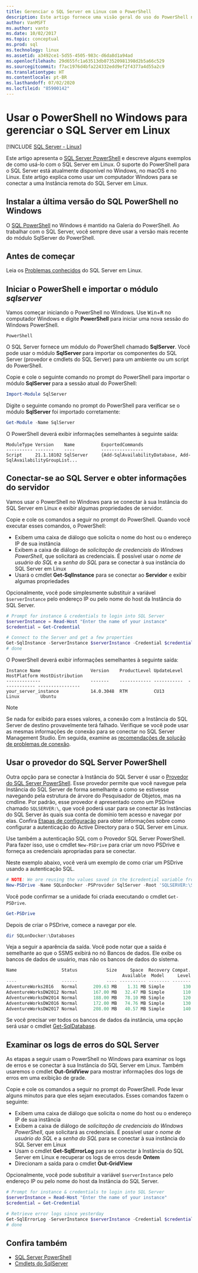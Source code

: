 ```yaml
---
title: Gerenciar o SQL Server em Linux com o PowerShell
description: Este artigo fornece uma visão geral do uso do PowerShell no Windows com o SQL Server em Linux.
author: VanMSFT
ms.author: vanto
ms.date: 10/02/2017
ms.topic: conceptual
ms.prod: sql
ms.technology: linux
ms.assetid: a3492ce1-5d55-4505-983c-d6da8d1a94ad
ms.openlocfilehash: 29d655fc1a63513db073520981398d2b5a66c529
ms.sourcegitcommit: f7ac1976d4bfa224332edd9ef2f4377a4d55a2c9
ms.translationtype: HT
ms.contentlocale: pt-BR
ms.lasthandoff: 07/02/2020
ms.locfileid: "85900142"
---
```

# <a name="use-powershell-on-windows-to-manage-sql-server-on-linux"></a>Usar o PowerShell no Windows para gerenciar o SQL Server em Linux

[!INCLUDE [SQL Server - Linux](../includes/applies-to-version/sql-linux.md)]

Este artigo apresenta o [SQL Server PowerShell](../powershell/sql-server-powershell.md) e descreve alguns exemplos de como usá-lo com o SQL Server em Linux. O suporte do PowerShell para o SQL Server está atualmente disponível no Windows, no macOS e no Linux. Este artigo explica como usar um computador Windows para se conectar a uma Instância remota do SQL Server em Linux.

## <a name="install-the-newest-version-of-sql-powershell-on-windows"></a>Instalar a última versão do SQL PowerShell no Windows

O [SQL PowerShell](../powershell/download-sql-server-ps-module.md) no Windows é mantido na Galeria do PowerShell. Ao trabalhar com o SQL Server, você sempre deve usar a versão mais recente do módulo SqlServer do PowerShell.

## <a name="before-you-begin"></a>Antes de começar

Leia os [Problemas conhecidos](sql-server-linux-release-notes.md) do SQL Server em Linux.

## <a name="launch-powershell-and-import-the-sqlserver-module"></a>Iniciar o PowerShell e importar o módulo *sqlserver*

Vamos começar iniciando o PowerShell no Windows. Use <kbd>Win</kbd>+<kbd>R</kbd> no computador Windows e digite **PowerShell** para iniciar uma nova sessão do Windows PowerShell.

```
PowerShell
```

O SQL Server fornece um módulo do PowerShell chamado **SqlServer**. Você pode usar o módulo **SqlServer** para importar os componentes do SQL Server (provedor e cmdlets do SQL Server) para um ambiente ou um script do PowerShell.

Copie e cole o seguinte comando no prompt do PowerShell para importar o módulo **SqlServer** para a sessão atual do PowerShell:

```powershell
Import-Module SqlServer
```

Digite o seguinte comando no prompt do PowerShell para verificar se o módulo **SqlServer** foi importado corretamente:

```powershell
Get-Module -Name SqlServer
```

O PowerShell deverá exibir informações semelhantes à seguinte saída:

```
ModuleType Version    Name          ExportedCommands
---------- -------    ----          ----------------
Script     21.1.18102 SqlServer     {Add-SqlAvailabilityDatabase, Add-SqlAvailabilityGroupList...
```

## <a name="connect-to-sql-server-and-get-server-information"></a>Conectar-se ao SQL Server e obter informações do servidor

Vamos usar o PowerShell no Windows para se conectar à sua Instância do SQL Server em Linux e exibir algumas propriedades de servidor.

Copie e cole os comandos a seguir no prompt do PowerShell. Quando você executar esses comandos, o PowerShell:
- Exibem uma caixa de diálogo que solicita o nome do host ou o endereço IP de sua instância
- Exibem a caixa de diálogo de *solicitação de credenciais do Windows PowerShell*, que solicitará as credenciais. É possível usar o *nome de usuário do SQL* e a *senha do SQL* para se conectar à sua instância do SQL Server em Linux
- Usará o cmdlet **Get-SqlInstance** para se conectar ao **Servidor** e exibir algumas propriedades

Opcionalmente, você pode simplesmente substituir a variável `$serverInstance` pelo endereço IP ou pelo nome do host da Instância do SQL Server.

```powershell
# Prompt for instance & credentials to login into SQL Server
$serverInstance = Read-Host "Enter the name of your instance"
$credential = Get-Credential

# Connect to the Server and get a few properties
Get-SqlInstance -ServerInstance $serverInstance -Credential $credential
# done
```

O PowerShell deverá exibir informações semelhantes à seguinte saída:

```
Instance Name                   Version    ProductLevel UpdateLevel  HostPlatform HostDistribution                
-------------                   -------    ------------ -----------  ------------ ----------------                
your_server_instance            14.0.3048  RTM          CU13         Linux        Ubuntu 
```
> [!NOTE]
> Se nada for exibido para esses valores, a conexão com a Instância do SQL Server de destino provavelmente terá falhado. Verifique se você pode usar as mesmas informações de conexão para se conectar no SQL Server Management Studio. Em seguida, examine as [recomendações de solução de problemas de conexão](sql-server-linux-troubleshooting-guide.md#connection).

## <a name="using-the-sql-server-powershell-provider"></a>Usar o provedor do SQL Server PowerShell

Outra opção para se conectar à Instância do SQL Server é usar o [Provedor do SQL Server PowerShell](https://docs.microsoft.com/sql/powershell/sql-server-powershell-provider).  Esse provedor permite que você navegue pela Instância do SQL Server de forma semelhante a como se estivesse navegando pela estrutura de árvore do Pesquisador de Objetos, mas na cmdline.  Por padrão, esse provedor é apresentado como um PSDrive chamado `SQLSERVER:\`, que você poderá usar para se conectar às Instâncias do SQL Server às quais sua conta de domínio tem acesso e navegar por elas.  Confira [Etapas de configuração](https://docs.microsoft.com/sql/linux/sql-server-linux-active-directory-auth-overview#configuration-steps) para obter informações sobre como configurar a autenticação do Active Directory para o SQL Server em Linux.

Use também a autenticação SQL com o Provedor SQL Server PowerShell. Para fazer isso, use o cmdlet `New-PSDrive` para criar um novo PSDrive e forneça as credenciais apropriadas para se conectar.

Neste exemplo abaixo, você verá um exemplo de como criar um PSDrive usando a autenticação SQL.

```powershell
# NOTE: We are reusing the values saved in the $credential variable from the above example.
New-PSDrive -Name SQLonDocker -PSProvider SqlServer -Root 'SQLSERVER:\SQL\localhost,10002\Default\' -Credential $credential
```

Você pode confirmar se a unidade foi criada executando o cmdlet `Get-PSDrive`.

```powershell
Get-PSDrive
```

Depois de criar o PSDrive, comece a navegar por ele.

```powershell
dir SQLonDocker:\Databases
```

Veja a seguir a aparência da saída.  Você pode notar que a saída é semelhante ao que o SSMS exibirá no nó Bancos de dados.  Ele exibe os bancos de dados de usuário, mas não os bancos de dados do sistema.

```powershell
Name                 Status           Size     Space  Recovery Compat. Owner
                                            Available  Model     Level
----                 ------           ---- ---------- -------- ------- -----
AdventureWorks2016   Normal      209.63 MB    1.31 MB Simple       130 sa
AdventureWorksDW2012 Normal      167.00 MB   32.47 MB Simple       110 sa
AdventureWorksDW2014 Normal      188.00 MB   78.10 MB Simple       120 sa
AdventureWorksDW2016 Normal      172.00 MB   74.76 MB Simple       130 sa
AdventureWorksDW2017 Normal      208.00 MB   40.57 MB Simple       140 sa
```

Se você precisar ver todos os bancos de dados da instância, uma opção será usar o cmdlet [Get-SqlDatabase](https://docs.microsoft.com/powershell/module/sqlserver/Get-SqlDatabase).

## <a name="examine-sql-server-error-logs"></a>Examinar os logs de erros do SQL Server

As etapas a seguir usam o PowerShell no Windows para examinar os logs de erros e se conectar à sua Instância do SQL Server em Linux. Também usaremos o cmdlet **Out-GridView** para mostrar informações dos logs de erros em uma exibição de grade.

Copie e cole os comandos a seguir no prompt do PowerShell. Pode levar alguns minutos para que eles sejam executados. Esses comandos fazem o seguinte:
- Exibem uma caixa de diálogo que solicita o nome do host ou o endereço IP de sua instância
- Exibem a caixa de diálogo de *solicitação de credenciais do Windows PowerShell*, que solicitará as credenciais. É possível usar o *nome de usuário do SQL* e a *senha do SQL* para se conectar à sua instância do SQL Server em Linux
- Usam o cmdlet **Get-SqlErrorLog** para se conectar à Instância do SQL Server em Linux e recuperar os logs de erros desde **Ontem**
- Direcionam a saída para o cmdlet **Out-GridView**

Opcionalmente, você pode substituir a variável `$serverInstance` pelo endereço IP ou pelo nome do host da Instância do SQL Server.

```powershell
# Prompt for instance & credentials to login into SQL Server
$serverInstance = Read-Host "Enter the name of your instance"
$credential = Get-Credential

# Retrieve error logs since yesterday
Get-SqlErrorLog -ServerInstance $serverInstance -Credential $credential -Since Yesterday | Out-GridView
# done
```
## <a name="see-also"></a>Confira também
- [SQL Server PowerShell](../relational-databases/scripting/sql-server-powershell.md)
- [Cmdlets do SqlServer](https://docs.microsoft.com/powershell/module/sqlserver)
